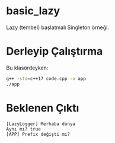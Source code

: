 # basic_lazy

Lazy (tembel) başlatmalı Singleton örneği.

# Derleyip Çalıştırma

Bu klasördeyken:

```bash
g++ -std=c++17 code.cpp -o app
./app
```

# Beklenen Çıktı

```text
[LazyLogger] Merhaba dünya
Aynı mı? true
[APP] Prefix değişti mi?
```